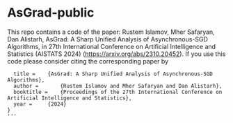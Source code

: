 # AsGrad-public

This repo contains a code of the paper: Rustem Islamov, Mher Safaryan, Dan Alistarh, AsGrad: A Sharp Unified Analysis of Asynchronous-SGD Algorithms, in 27th International Conference on Artificial Intelligence and Statistics (AISTATS 2024) (https://arxiv.org/abs/2310.20452). If you use this code please consider citing the corresponding paper by


```@InProceedings{islamov2023asgrad,
  title = 	 {AsGrad: A Sharp Unified Analysis of Asynchronous-SGD Algorithms},
  author =       {Rustem Islamov and Mher Safaryan and Dan Alistarh},
  booktitle = 	 {Proceedings of the 27th International Conference on Artificial Intelligence and Statistics},
  year = 	 {2024}
}
'''
